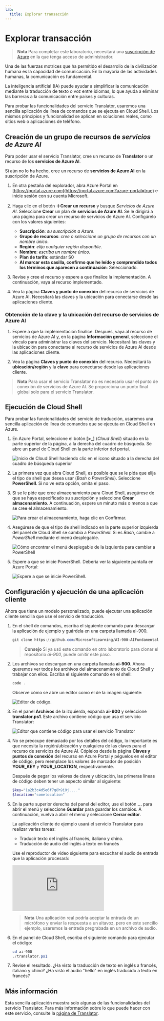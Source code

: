 ```yaml
---
lab:
  title: Explorar transacción
---
```


# Explorar transacción

> **Nota** Para completar este laboratorio, necesitará una [suscripción de Azure](https://azure.microsoft.com/free?azure-portal=true) en la que tenga acceso de administrador.

Una de las fuerzas motrices que ha permitido el desarrollo de la civilización humana es la capacidad de comunicación. En la mayoría de las actividades humanas, la comunicación es fundamental.

La inteligencia artificial (IA) puede ayudar a simplificar la comunicación mediante la traducción de texto o voz entre idiomas, lo que ayuda a eliminar las barreras a la comunicación entre países y culturas.

Para probar las funcionalidades del servicio Translator, usaremos una sencilla aplicación de línea de comandos que se ejecuta en Cloud Shell. Los mismos principios y funcionalidad se aplican en soluciones reales, como sitios web o aplicaciones de teléfono.

## Creación de un grupo de recursos de *servicios de Azure AI*

Para poder usar el servicio Translator, cree un recurso de **Translator** o un recurso de los **servicios de Azure AI**.

Si aún no lo ha hecho, cree un recurso de **servicios de Azure AI** en la suscripción de Azure.

1. En otra pestaña del explorador, abra Azure Portal en [https://portal.azure.com](https://portal.azure.com?azure-portal=true) e inicie sesión con su cuenta Microsoft.

1. Haga clic en el botón **&#65291;Crear un recurso** y busque *Servicios de Azure AI*. Seleccione **Crear** un plan de **servicios de Azure AI**. Se le dirigirá a una página para crear un recurso de servicios de Azure AI. Configúrelo con los valores siguientes:
    - **Suscripción**: *su suscripción a Azure*.
    - **Grupo de recursos**: *cree o seleccione un grupo de recursos con un nombre único*.
    - **Región**: *elija cualquier región disponible*.
    - **Nombre**: *escriba un nombre único*.
    - **Plan de tarifa**: estándar S0
    - **Al marcar esta casilla, confirmo que he leído y comprendido todos los términos que aparecen a continuación**: Seleccionado.

1. Revise y cree el recurso y espere a que finalice la implementación. A continuación, vaya al recurso implementado.

1. Vea la página **Claves y punto de conexión** del recurso de servicios de Azure AI. Necesitará las claves y la ubicación para conectarse desde las aplicaciones cliente.

### Obtención de la clave y la ubicación del recurso de servicios de Azure AI

1. Espere a que la implementación finalice. Después, vaya al recurso de servicios de Azure AI y, en la página **Información general**, seleccione el vínculo para administrar las claves del servicio. Necesitará las claves y la ubicación para conectarse al recurso de servicios de Azure AI desde las aplicaciones cliente.

1. Vea la página **Claves y punto de conexión** del recurso. Necesitará la **ubicación/región** y la **clave** para conectarse desde las aplicaciones cliente.

> **Nota** Para usar el servicio Translator no es necesario usar el punto de conexión de servicios de Azure AI. Se proporciona un punto final global solo para el servicio Translator. 

## Ejecución de Cloud Shell

Para probar las funcionalidades del servicio de traducción, usaremos una sencilla aplicación de línea de comandos que se ejecuta en Cloud Shell en Azure. 

1. En Azure Portal, seleccione el botón **[>_]** (*Cloud Shell*) situado en la parte superior de la página, a la derecha del cuadro de búsqueda. Se abre un panel de Cloud Shell en la parte inferior del portal.

    ![Inicio de Cloud Shell haciendo clic en el icono situado a la derecha del cuadro de búsqueda superior](media/translate-text-and-speech/powershell-portal-guide-1.png)

1. La primera vez que abra Cloud Shell, es posible que se le pida que elija el tipo de shell que desea usar (*Bash* o *PowerShell*). Seleccione **PowerShell**. Si no ve esta opción, omita el paso.  

1. Si se le pide que cree almacenamiento para Cloud Shell, asegúrese de que se haya especificado su suscripción y seleccione **Crear almacenamiento**. A continuación, espere un minuto más o menos a que se cree el almacenamiento.

    ![Para crear el almacenamiento, haga clic en Confirmar.](media/translate-text-and-speech/powershell-portal-guide-2.png)

1. Asegúrese de que el tipo de shell indicado en la parte superior izquierda del panel de Cloud Shell se cambia a *PowerShell*. Si es *Bash*, cambie a *PowerShell* mediante el menú desplegable. 

    ![Cómo encontrar el menú desplegable de la izquierda para cambiar a PowerShell](media/translate-text-and-speech/powershell-portal-guide-3.png) 

1. Espere a que se inicie PowerShell. Debería ver la siguiente pantalla en Azure Portal:  

    ![Espere a que se inicie PowerShell.](media/translate-text-and-speech/powershell-prompt.png)

## Configuración y ejecución de una aplicación cliente

Ahora que tiene un modelo personalizado, puede ejecutar una aplicación cliente sencilla que use el servicio de traducción.

1. En el shell de comandos, escriba el siguiente comando para descargar la aplicación de ejemplo y guárdela en una carpeta llamada ai-900.

    ```PowerShell
    git clone https://github.com/MicrosoftLearning/AI-900-AIFundamentals ai-900
    ```

    >**Consejo** Si ya usó este comando en otro laboratorio para clonar el repositorio *ai-900*, puede omitir este paso.

1. Los archivos se descargan en una carpeta llamada **ai-900**. Ahora queremos ver todos los archivos del almacenamiento de Cloud Shell y trabajar con ellos. Escriba el siguiente comando en el shell: 

     ```PowerShell
    code .
    ```

    Observe cómo se abre un editor como el de la imagen siguiente: 

    ![Editor de código.](media/translate-text-and-speech/powershell-portal-guide-4.png)

1. En el panel **Archivos** de la izquierda, expanda **ai-900** y seleccione **translator.ps1**. Este archivo contiene código que usa el servicio Translator:

    ![Editor que contiene código para usar el servicio Translator](media/translate-text-and-speech/translate-code.png)

1. No se preocupe demasiado por los detalles del código, lo importante es que necesita la región/ubicación y cualquiera de las claves para el recurso de servicios de Azure AI. Cópielos desde la página **Claves y puntos de conexión** del recurso en Azure Portal y péguelos en el editor de código, pero reemplace los valores de marcador de posición **YOUR_KEY** y **YOUR_LOCATION**, respectivamente.

    Después de pegar los valores de clave y ubicación, las primeras líneas de código deben tener un aspecto similar al siguiente:

    ```PowerShell
    $key="1a2b3c4d5e6f7g8h9i0j...."
    $location="somelocation"
    ```

1. En la parte superior derecha del panel del editor, use el botón **...** para abrir el menú y seleccione **Guardar** para guardar los cambios. A continuación, vuelva a abrir el menú y seleccione **Cerrar editor**.

    La aplicación cliente de ejemplo usará el servicio Translator para realizar varias tareas:
    - Traducir texto del inglés al francés, italiano y chino.
    - Traducción de audio del inglés a texto en francés

    Use el reproductor de vídeo siguiente para escuchar el audio de entrada que la aplicación procesará:

    <div class="embeddedvideo"><iframe src="https://www.microsoft.com/videoplayer/embed/RWORN0" frameborder="0" allowfullscreen="true" data-linktype="external"></iframe></div>


    > **Nota** Una aplicación real podría aceptar la entrada de un micrófono y enviar la respuesta a un altavoz, pero en este sencillo ejemplo, usaremos la entrada pregrabada en un archivo de audio.

1. En el panel de Cloud Shell, escriba el siguiente comando para ejecutar el código:

    ```PowerShell
    cd ai-900
    ./translator.ps1
    ```

1. Revise el resultado. ¿Ha visto la traducción de texto en inglés a francés, italiano y chino?  ¿Ha visto el audio "hello" en inglés traducido a texto en francés?

## Más información

Esta sencilla aplicación muestra solo algunas de las funcionalidades del servicio Translator. Para más información sobre lo que puede hacer con este servicio, consulte la [página de Translator](https://docs.microsoft.com/azure/cognitive-services/translator/translator-overview).
